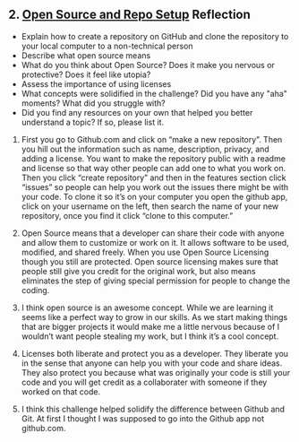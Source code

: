 ## 2. [Open Source and Repo Setup](2_set_up_repo/readme.md) Reflection

* Explain how to create a repository on GitHub and clone the repository to your local computer to a non-technical person
* Describe what open source means
* What do you think about Open Source? Does it make you nervous or protective? Does it feel like utopia?
* Assess the importance of using licenses
* What concepts were solidified in the challenge? Did you have any "aha" moments? What did you struggle with?
* Did you find any resources on your own that helped you better understand a topic? If so, please list it.

1.	First you go to Github.com and click on “make a new repository”.  Then you hill out the information such as name, description, privacy, and adding a license.  You want to make the repository public with a readme and license so that way other people can add one to what you work on.  Then you click “create repository” and then in the features section click “issues” so people can help you work out the issues there might be with your code.   To clone it so it’s on your computer you open the github app, click on your username on the left, then search the name of your new repository, once you find it click “clone to this computer.”

2. Open Source means that a developer can share their code with anyone and allow them to customize or work on it.  It allows software to be used, modified, and shared freely.   When you use Open Source Licensing though you still are protected.  Open source licensing makes sure that people still give you credit for the original work, but also means eliminates the step of giving special permission for people to change the coding. 
3. I think open source is an awesome concept.  While we are learning it seems like a perfect way to grow in our skills.  As we start making things that are bigger projects it would make me a little nervous because of I wouldn’t want people stealing my work, but I think it’s a cool concept. 
4.  Licenses both liberate and protect you as a developer.  They liberate you in the sense that anyone can help you with your code and share ideas.  They also protect you because what was originally your code is still your code and you will get credit as a collaborater with someone if they worked on that code. 
5.   I think this challenge helped solidify the difference between Github and Git.  At first I thought I was supposed to go into the Github app not github.com. 
